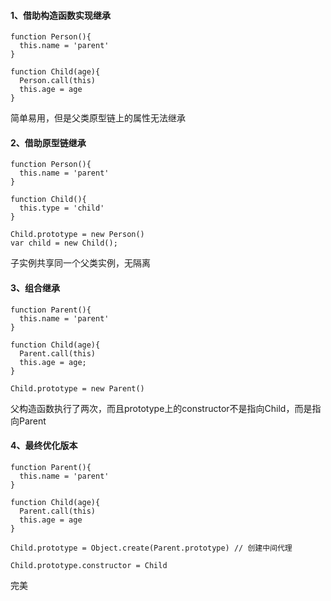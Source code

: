 #### 1、借助构造函数实现继承
```
function Person(){
  this.name = 'parent'
}

function Child(age){
  Person.call(this)
  this.age = age
}
```

简单易用，但是父类原型链上的属性无法继承

#### 2、借助原型链继承
```
function Person(){
  this.name = 'parent'
}

function Child(){
  this.type = 'child'
}

Child.prototype = new Person()
var child = new Child();
```

子实例共享同一个父类实例，无隔离

#### 3、组合继承
```
function Parent(){
  this.name = 'parent'
}

function Child(age){
  Parent.call(this)
  this.age = age;
}

Child.prototype = new Parent()
```

父构造函数执行了两次，而且prototype上的constructor不是指向Child，而是指向Parent

#### 4、最终优化版本
```
function Parent(){
  this.name = 'parent'
}

function Child(age){
  Parent.call(this)
  this.age = age
}

Child.prototype = Object.create(Parent.prototype) // 创建中间代理

Child.prototype.constructor = Child
```

完美
